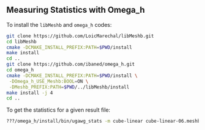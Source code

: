 ## Measuring Statistics with Omega_h

To install the `libMeshb` and `omega_h` codes:

```bash
git clone https://github.com/LoicMarechal/libMeshb.git
cd libMeshb
cmake -DCMAKE_INSTALL_PREFIX:PATH=$PWD/install
make install
cd ..
git clone https://github.com/ibaned/omega_h.git
cd omega_h
cmake -DCMAKE_INSTALL_PREFIX:PATH=$PWD/install \
 -DOmega_h_USE_Meshb:BOOL=ON \
 -DMeshb_PREFIX:PATH=$PWD/../libMeshb/install
make install -j 4
cd ..
```

To get the statistics for a given result file:

```bash
???/omega_h/install/bin/ugawg_stats -m cube-linear cube-linear-06.meshb > osh-stats.txt
```
